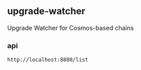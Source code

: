 ## upgrade-watcher

Upgrade Watcher for Cosmos-based chains

### api
```
http://localhost:8800/list
```
